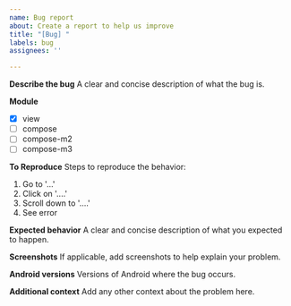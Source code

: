 ```yaml
---
name: Bug report
about: Create a report to help us improve
title: "[Bug] "
labels: bug
assignees: ''

---
```


**Describe the bug**
A clear and concise description of what the bug is.

**Module**
<!-- Add an “x” between “[” and “]” where applicable. -->
- [x] view
- [ ] compose
- [ ] compose-m2
- [ ] compose-m3

**To Reproduce**
Steps to reproduce the behavior:
1. Go to '...'
2. Click on '....'
3. Scroll down to '....'
4. See error

**Expected behavior**
A clear and concise description of what you expected to happen.

**Screenshots**
If applicable, add screenshots to help explain your problem.

**Android versions**
Versions of Android where the bug occurs.

**Additional context**
Add any other context about the problem here.
